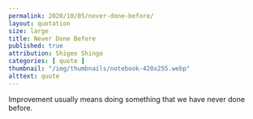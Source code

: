 ```yaml
---
permalink: 2020/10/05/never-done-before/
layout: quotation
size: large
title: Never Done Before
published: true
attribution: Shigeo Shingo
categories: [ quote ]
thumbnail: "/img/thumbnails/notebook-420x255.webp"
alttext: quote
---
```


Improvement usually means doing something that we have never done before.
